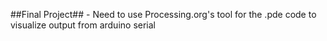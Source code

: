 ##Final Project##
    - Need to use Processing.org's tool for the .pde code to visualize output from arduino serial